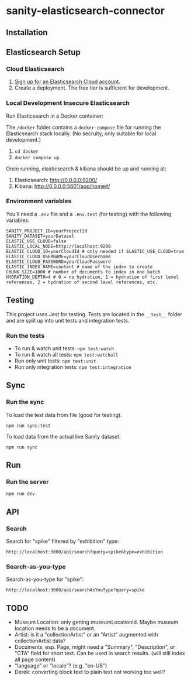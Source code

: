 # sanity-elasticsearch-connector

## Installation

## Elasticsearch Setup

### Cloud Elasticsearch

1. [Sign up for an Elasticsearch Cloud account](https://cloud.elastic.co/).
2. Create a deployment. The free tier is sufficient for development.

### Local Development Insecure Elasticsearch

Run Elasticsearch in a Docker container:

The `/docker` folder contains a `docker-compose` file for running the Elasticsearch stack locally. (No secruity, only suitable for local development.)

1. `cd docker`
2. `docker compose up`.

Once running, elasticsearch & kibana should be up and running at:

1. Elasticsearch: http://0.0.0.0:9200/
2. Kibana: http://0.0.0.0:5601/app/home#/

### Environment variables

You'll need a `.env` file and a `.env.test` (for testing) with the following variables:

```
SANITY_PROJECT_ID=yourProjectId
SANITY_DATASET=yourDataset
ELASTIC_USE_CLOUD=false
ELASTIC_LOCAL_NODE=http://localhost:9200
ELASTIC_CLOUD_ID=yourCloudId # only needed if ELASTIC_USE_CLOUD=true
ELASTIC_CLOUD_USERNAME=yourCloudUsername
ELASTIC_CLOUD_PASSWORD=yourCloudPassword
ELASTIC_INDEX_NAME=content # name of the index to create
CHUNK_SIZE=1000 # number of documents to index in one batch
HYDRATION_DEPTH=4 # 0 = no hydration, 1 = hydration of first level references, 2 = hydration of second level references, etc.
```

## Testing

This project uses Jest for testing. Tests are located in the `__test__` folder and are split up into unit tests and integration tests.

### Run the tests

- To run & watch unit tests: `npm test:watch`
- To run & watch all tests: `npm test:watchall`
- Run only unit tests: `npm test:unit`
- Run only integration tests: `npm test:integration`

## Sync

### Run the sync

To load the test data from file (good for testing):

```
npm run sync:test
```

To load data from the actual live Sanity dataset:

```
npm run sync
```

## Run

### Run the server

```
npm run dev
```

## API

### Search

Search for "spike" filtered by "exhibition" type:

```
http://localhost:3000/api/search?query=spike&type=exhibition
```

### Search-as-you-type

Search-as-you-type for "spike":

```
http://localhost:3000/api/searchAsYouType?query=spike
```

## TODO

- Museum Location: only getting museumLocationId. Maybe museum location needs to be a document.
- Artist: is it a "collectionArtist" or an "Artist" augmented with collectionArtist data?
- Documents, esp. Page, might need a "Summary", "Description", or "CTA" field for short text. Can be used in search results. (will still index all page content)
- "language" or "locale"? (e.g. "en-US")
- Derek: converting block text to plain text not working too well?
